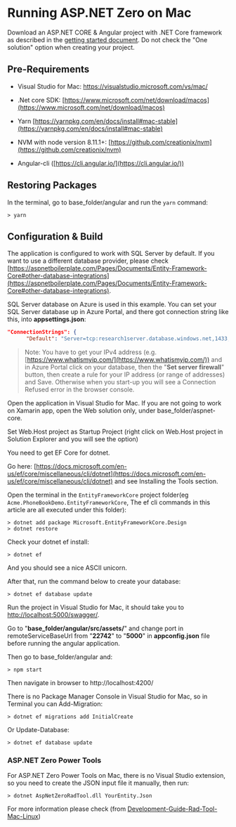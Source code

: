 # Running ASP.NET Zero on Mac

Download an ASP.NET CORE & Angular project with .NET Core framework as described in the [getting started document](Getting-Started-Angular.md). Do not check the "One solution" option when creating your project.

## Pre-Requirements

 -  Visual Studio for Mac: [<https://visualstudio.microsoft.com/vs/mac/>](<https://visualstudio.microsoft.com/vs/mac/>)
-  .Net core SDK: [https://www.microsoft.com/net/download/macos](https://www.microsoft.com/net/download/macos)

 -  Yarn [https://yarnpkg.com/en/docs/install#mac-stable](https://yarnpkg.com/en/docs/install#mac-stable)
 -  NVM with node version 8.11.1+: [https://github.com/creationix/nvm](https://github.com/creationix/nvm)
 -  Angular-cli ([https://cli.angular.io/](https://cli.angular.io/))

## Restoring Packages

In the terminal, go to base_folder/angular and run the `yarn` command:

	> yarn

## Configuration & Build

The application is configured to work with SQL Server by default. If you want to use a different database provider, please check [https://aspnetboilerplate.com/Pages/Documents/Entity-Framework-Core#other-database-integrations](https://aspnetboilerplate.com/Pages/Documents/Entity-Framework-Core#other-database-integrations).

SQL Server database on Azure is used in this example. You can set your SQL Server database up in Azure Portal, and there got connection string like this, into **appsettings.json**: 

```json
"ConnectionStrings": {
      "Default": "Server=tcp:research1server.database.windows.net,1433;Initial Catalog={my db name};Persist Security Info=False;User ID={my_id};Password={my password};MultipleActiveResultSets=False;Encrypt=True;TrustServerCertificate=False;Connection Timeout=30;"}, 
```

> Note: You have to get your IPv4 address (e.g. [https://www.whatismyip.com/](https://www.whatismyip.com/)) and in Azure Portal  click on your database, then the "**Set server firewall**" button, then create a rule for your IP address (or range of addresses) and Save.  Otherwise when you start-up you will see a Connection Refused error in the browser console.

Open the application in Visual Studio for Mac.  If you are not going to work on Xamarin app, open the Web solution only, under base_folder/aspnet-core.

Set Web.Host project as Startup Project (right click on Web.Host project in Solution Explorer and you will see the option)

You need to get EF Core for dotnet. 

Go here: [https://docs.microsoft.com/en-us/ef/core/miscellaneous/cli/dotnet](https://docs.microsoft.com/en-us/ef/core/miscellaneous/cli/dotnet) and see Installing the Tools section. 

Open the terminal in the `EntityFrameworkCore` project folder(eg `Acme.PhoneBookDemo.EntityFrameworkCore`, The ef cli commands in this article are all executed under this folder):

	> dotnet add package Microsoft.EntityFrameworkCore.Design 
	> dotnet restore

Check your dotnet ef install:

	> dotnet ef

And you should see a nice ASCII unicorn.

After that, run the command below to create your database:

	> dotnet ef database update


Run the project in Visual Studio for Mac, it should take you to [http://localhost:5000/swagger/](http://localhost:5000/swagger/).

Go to "**base_folder/angular/src/assets/**" and change port in remoteServiceBaseUrl from "**22742**" to "**5000**" in **appconfig.json** file before running the angular application.

Then go to base_folder/angular and:

	> npm start

Then navigate in browser to http://localhost:4200/

There is no Package Manager Console in Visual Studio for Mac, so in Terminal you can Add-Migration:

	> dotnet ef migrations add InitialCreate

Or Update-Database:

	> dotnet ef database update

### ASP.NET Zero Power Tools

For ASP.NET Zero Power Tools on Mac, there is no Visual Studio extension, so you need to create the JSON input file it manually, then run:

	> dotnet AspNetZeroRadTool.dll YourEntity.Json

For more information please check 
(from [Development-Guide-Rad-Tool-Mac-Linux](Development-Guide-Rad-Tool-Mac-Linux))